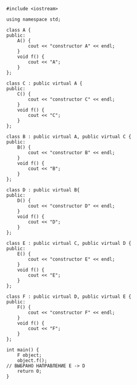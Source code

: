 ﻿```
#include <iostream>

using namespace std;

class A {
public:
	A() {
		cout << "constructor A" << endl;
	}
	void f() {
		cout << "A";
	}
};

class C : public virtual A {
public:
	C() {
		cout << "constructor C" << endl;
	}
	void f() {
		cout << "C";
	}
};

class B : public virtual A, public virtual C {
public:
	B() {
		cout << "constructor B" << endl;
	}
	void f() {
		cout << "B";
	}
};

class D : public virtual B{
public:
	D() {
		cout << "constructor D" << endl;
	}
	void f() {
		cout << "D";
	}
};

class E : public virtual C, public virtual D {
public:
	E() {
		cout << "constructor E" << endl;
	}
	void f() {
		cout << "E";
	}
};

class F : public virtual D, public virtual E {
public:
	F() {
		cout << "constructor F" << endl;
	}
	void f() {
		cout << "F";
	}
};

int main() {
	F object;
	object.f();
// ВЫБРАНО НАПРАВЛЕНИЕ E -> D
	return 0;
}

```
